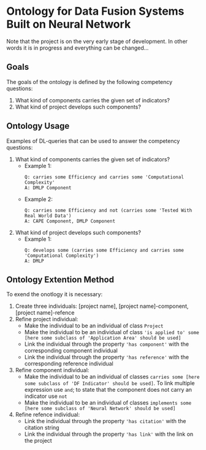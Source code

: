 # Ontology for Data Fusion Systems Built on Neural Network

Note that the project is on the very early stage of development. In other words it is in progress and everything can be changed...

## Goals
The goals of the ontology is defined by the following competency questions:

1. What kind of components carries the given set of indicators?
2. What kind of project develops such components?

## Ontology Usage

Examples of DL-queries that can be used to answer the competency questions:

1. What kind of components carries the given set of indicators?
    * Example 1:
        ```
        Q: carries some Efficiency and carries some 'Computational Complexity'
        A: DMLP Component
        ```
    * Example 2:
        ```
        Q: carries some Efficiency and not (carries some 'Tested With Real World Data')
        A: CAPE Component, DMLP Component
        ```
2. What kind of project develops such components?
    * Example 1:
        ```
        Q: develops some (carries some Efficiency and carries some 'Computational Complexity')
        A: DMLP
        ```

## Ontology Extention Method

To exend the onotlogy it is necessary:

1. Create three individuals: [project name], [project name]-component, [project name]-refence
2. Refine project individual:
   * Make the individual to be an individual of class `Project`
   * Make the individual to be an individual of class `'is applied to' some [here some subclass of 'Application Area' should be used]`
   * Link the individual through the property `'has component'` with the corresponding component individual
   * Link the individual through the property `'has reference'` with the corresponding reference individual
3. Refine component individual:
   * Make the individual to be an individual of classes `carries some [here some subclass of 'DF Indicator' should be used]`. To link multiple expression use `and`; to state that the component does not carry an indicator use `not`
   * Make the individual to be an individual of classes `implements some [here some subclass of 'Neural Network' should be used]`
4. Refine refence individual:
   * Link the individual through the property `'has citation'` with the citation string
   * Link the individual through the property `'has link'` with the link on the project